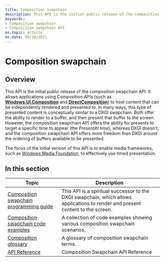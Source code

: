```yaml
---
title: Composition swapchain
description: This API is the initial public release of the composition swapchain API
keywords:
- Composition swapchain
- Composition swapchain API
ms.topic: article
ms.date: 09/10/2021
---
```


# Composition swapchain

## Overview

This API is the initial public release of the composition swapchain API. It allows applications using Composition APIs (such as [**Windows.UI.Composition**](/uwp/api/windows.ui.composition) and [**DirectComposition**](/windows/win32/directcomp/directcomposition-portal)) to host content that can be independently rendered and presented to. In many ways, this type of presented content is conceptually similar to a DXGI swapchain. Both offer the ability to render to a buffer, and then present that buffer to the screen. However, the composition swapchain API offers the ability for presents to target a specific time to appear (the *PresentAt* time), whereas DXGI doesn't, and the composition swapchain API offers more freedom than DXGI around the ordering of buffers available to be presented.

The focus of the initial version of this API is to enable media frameworks, such as [Windows Media Foundation](/windows/win32/medfound/microsoft-media-foundation-sdk), to effectively use timed presentation.

## In this section

| Topic | Description |
|-|-|
| [Composition swapchain programming guide](comp-swapchain.md) | This API is a spiritual successor to the DXGI swapchain, which allows applications to render and present content to the screen. |
| [Composition swapchain code examples](comp-swapchain-examples.md) | A collection of code examples showing various composition swapchain scenarios. |
| [Composition glossary](comp-swapchain-glossary.md) | A glossary of composition swapchain terms. |
| [API Reference](https://learn.microsoft.com/en-us/windows/win32/api/_comp_swapchain/) | Composition Swapchain API Reference |
